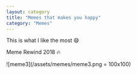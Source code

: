 ```yaml
---
layout: category
title: "Memes that makes you happy"
category: "Memes"
---
```


This is what I like the most :smile:

Meme Rewind 2018 :fire:


![meme3](/assets/memes/meme3.png = 100x100)

